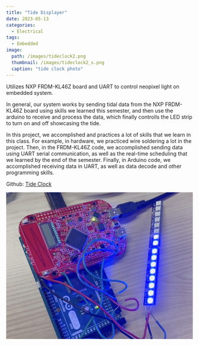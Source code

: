 ```yaml
---
title: "Tide Displayer"
date: 2023-05-13
categories:
  - Electrical
tags:
  - Embedded
image: 
  path: /images/tideclock2.png
  thumbnail: /images/tideclock2_s.png
  caption: "tide clock photo"
---
```


Utilizes NXP FRDM-KL46Z board and UART to control neopixel light on embedded system.

In general, our system works by sending tidal data from the NXP FRDM-KL46Z board using skills we learned this semester, and then use the arduino to receive and process the data, which finally controlls the LED strip to turn on and off showcasing the tide.

In this project, we accomplished and practices a lot of skills that we learn in this class. For example, in hardware, we practiced wire soldering a lot in the project. Then, in the FRDM-KL46Z code, we accomplished sending data using UART serial communication, as well as the real-time scheduling that we learned by the end of the semester. Finally, in Arduino code, we accomplished receiving data in UART, as well as data decode and other programming skills.

Github: <a href="https://pages.github.coecis.cornell.edu/ece3140-sp2023/jnl77-sy625-xf37/">Tide Clock</a>

![Tideclock](/images/tideclock2.png)